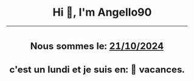 <h1 align='center'>Hi 👋, I'm Angello90</h1>
<div align='center'>

|<h2 align='center'>Nous sommes le: <u>21/10/2024</u></h2><h2 align='center'>c'est un lundi et je suis  en: 🌴 vacances.</h2>|
|---
</div>